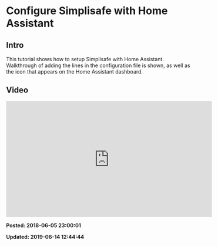 # Configure Simplisafe with Home Assistant

## Intro 

This tutorial shows how to setup Simplisafe with Home Assistant. Walkthrough of adding the lines in the configuration file is shown, as well as the icon that appears on the Home Assistant dashboard.

## Video 

<iframe width="560" height="315" src="https://www.youtube.com/embed/tAUJMKM5m8s" frameborder="0" allow="autoplay; encrypted-media" allowfullscreen=""></iframe>

**Posted: 2018-06-05 23:00:01** 

**Updated: 2019-06-14 12:44:44** 

